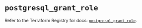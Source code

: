 # `postgresql_grant_role`

Refer to the Terraform Registry for docs: [`postgresql_grant_role`](https://registry.terraform.io/providers/sourcegraph/postgresql/1.18.0/docs/resources/grant_role).
